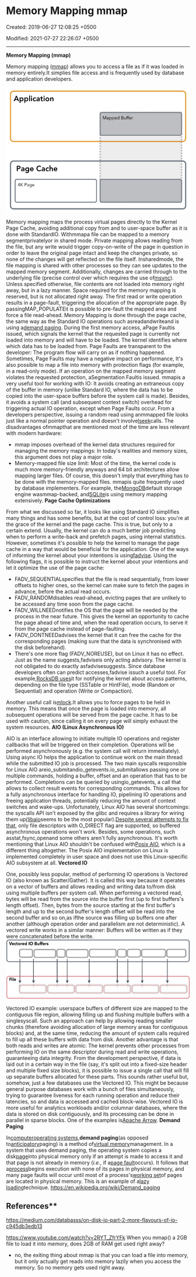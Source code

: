 # Memory Mapping mmap

Created: 2019-06-27 12:08:25 +0500

Modified: 2021-07-27 22:26:07 +0500

---

**Memory Mapping (mmap)**

Memory mapping ([mmap](http://man7.org/linux/man-pages/man2/mmap.2.html)) allows you to access a file as if it was loaded in memory entirely.It simplies file access and is frequently used by database and application developers.

![Application Mapped Buffer Page Cache 4K Page ](media/Memory-Mapping-mmap-image1.png)

Memory mapping maps the process virtual pages directly to the Kernel Page Cache, avoiding additional copy from and to user-space buffer as it is done with StandardIO.
Withmmapa file can be mapped to a memory segmentprivatelyor in shared mode. Private mapping allows reading from the file, but any write would trigger copy-on-write of the page in question in order to leave the original page intact and keep the changes private, so none of the changes will get reflected on the file itself. Insharedmode, the file mapping is shared with other processes so they can see updates to the mapped memory segment. Additionally, changes are carried through to the underlying file (precise control over which requires the use of[msync](http://man7.org/linux/man-pages/man2/msync.2.html)).
Unless specified otherwise, file contents are not loaded into memory right away, but in a lazy manner. Space required for the memory mapping is reserved, but is not allocated right away. The first read or write operation results in a page-fault, triggering the allocation of the appropriate page. By passingMAP_POPULATEit is possible to pre-fault the mapped area and force a file read-ahead.
Memory Mapping is done through the page cache, the same way as the Standard IO operations such asreadandwriteand is using a[demand paging](https://en.wikipedia.org/wiki/Demand_paging).
During the first memory access, aPage Faultis issued, which signals the kernel that the requested page is currently not loaded into memory and will have to be loaded. The kernel identifies where which data has to be loaded from. Page Faults are transparent to the developer: The program flow will carry on as if nothing happened. Sometimes, Page Faults may have a negative impact on performance,
It's also possible to map a file into memory with protection flags (for example, in a read-only mode). If an operation on the mapped memory segment violates the requested protection, aSegmentation Faultis issued.
mmapis a very useful tool for working with IO: It avoids creating an extraneous copy of the buffer in memory (unlike Standard IO, where the data has to be copied into the user-space buffers before the system call is made). Besides, it avoids a system call (and subsequent context switch) overhead for triggering actual IO operation, except when Page Faults occur. From a developers perspective, issuing a random read using anmmapped file looks just like a normal pointer operation and doesn't involve[lseek](http://man7.org/linux/man-pages/man2/lseek.2.html)calls.
The disadvantages ofmmapthat are mentioned most of the time are less relevant with modern hardware:
-   mmap imposes overhead of the kernel data structures required for managing the memory mappings: In today's realities and memory sizes, this argument does not play a major role.
-   Memory-mapped file size limit: Most of the time, the kernel code is much more memory-friendly anyways and 64 bit architectures allow mapping larger files.
Of course, this doesn't imply that everything has to be done with the memory-mapped files.
mmapis quite frequently used by database implementers. For example, the[MongoDB](https://docs.mongodb.com/manual/faq/storage/)default storage engine wasmmap-backed, and[SQLite](https://sqlite.org/mmap.html)is using memory mapping extensively.
**Page Cache Optimizations**

From what we discussed so far, it looks like using Standard IO simplifies many things and has some benefits, but at the cost of control loss: you're at the grace of the kernel and the page cache. This is true, but only to a certain extend. Usually, the kernel can do a much better job predicting when to perform a write-back and prefetch pages, using internal statistics. However, sometimes it's possible to help the kernel to manage the page cache in a way that would be beneficial for the application.
One of the ways of informing the kernel about your intentions is using[fadvise](https://linux.die.net/man/2/fadvise). Using the following flags, it is possible to instruct the kernel about your intentions and let it optimize the use of the page cache:
-   FADV_SEQUENTIALspecifies that the file is read sequentially, from lower offsets to higher ones, so the kernel can make sure to fetch the pages in advance, before the actual read occurs.
-   FADV_RANDOMdisables read-ahead, evicting pages that are unlikely to be accessed any time soon from the page cache.
-   FADV_WILLNEEDnotifies the OS that the page will be needed by the process in the near future. This gives the kernel an opportunity to cache the page ahead of time and, when the read operation occurs, to serve it from the page cache instead of page-faulting.
-   FADV_DONTNEEDadvises the kernel that it can free the cache for the corresponding pages (making sure that the data is synchronised with the disk beforehand).
-   There's one more flag (FADV_NOREUSE), but on Linux it has no effect.
Just as the name suggests,fadviseis only acting advisory. The kernel is not obligated to do exactly asfadvisesuggests.
Since database developers often can predict accesses,fadvise issuch a useful tool. For example,[RocksDB uses](https://github.com/facebook/rocksdb/blob/master/env/io_posix.cc#L377-L401)it for notifying the kernel about access patterns, depending on the file type (SSTable or HintFile), mode (Random or Sequential) and operation (Write or Compaction).

Another useful call is[mlock](https://linux.die.net/man/2/mlock).It allows you to force pages to be held in memory. This means that once the page is loaded into memory, all subsequent operations will be served from the page cache. It has to be used with caution, since calling it on every page will simply exhaust the system resources.
**AIO (Linux Asynchronous IO)**

AIO is an interface allowing to initiate multiple IO operations and register callbacks that will be triggered on their completion. Operations will be performed asynchronously (e.g. the system call will return immediately). Using async IO helps the application to continue work on the main thread while the submitted IO job is processed.
The two main syscalls responsible for Linux AIO areio_submitandio_getevents.io_submitallows passing one or multiple commands, holding a buffer, offset and an operation that has to be performed. Completions can be queried by usingio_getevents, a call that allows to collect result events for corresponding commands. This allows for a fully asynchronous interface for handling IO, pipelining IO operations and freeing application threads, potentially reducing the amount of context switches and wake-ups.
Unfortunately, Linux AIO has several shortcomings: the syscalls API isn't exposed by the glibc and requires a library for wiring them up[(libaio](https://pagure.io/libaio/commits/master)seems to be the most popular).[Despite several attempts to fix that](https://lwn.net/Articles/671649/), only file descriptors with O_DIRECT flag are supported, so buffered asynchronous operations won't work. Besides, some operations, such asstat,fsync,openand some others aren't fully asynchronous.
It's worth mentioning that Linux AIO shouldn't be confused with[Posix AIO](http://man7.org/linux/man-pages/man7/aio.7.html), which is a different thing altogether. The Posix AIO implementation on Linux is implemented completely in user space and does not use this Linux-specific AIO subsystem at all.
**Vectored IO**

One, possibly less popular, method of performing IO operations is Vectored IO (also known as Scatter/Gather). It is called this way because it operates on a vector of buffers and allows reading and writing data to/from disk using multiple buffers per system call.
When performing a vectored read, bytes will be read from the source into the buffer first (up to first buffers's length offset). Then, bytes from the source starting at the first buffer's length and up to the second buffer's length offset will be read into the second buffer and so on,as ifthe source was filling up buffers one after another (although operation order and parallelism are not deterministic). A vectored write works in a similar manner: Buffers will be written as if they were concatenated before the write.
![Vectored 一 0 Buffers 日 目 日 日 目 目 囗 目 囗 目 目 囗 囗 目 目 ](media/Memory-Mapping-mmap-image2.png)

Vectored IO example: userspace buffers of different size are mapped to the contiguous file region, allowing filling up and flushing multiple buffers with a singlesyscall.
Such an approach can help by allowing reading smaller chunks (therefore avoiding allocation of large memory areas for contiguous blocks) and, at the same time, reducing the amount of system calls required to fill up all these buffers with data from disk. Another advantage is that both reads and writes are atomic: The kernel prevents other processes from performing IO on the same descriptor during read and write operations, guaranteeing data integrity.
From the development perspective, if data is laid out in a certain way in the file (say, it's split out into a fixed-size header and multiple fixed size blocks), it is possible to issue a single call that will fill up separate buffers allocated for these parts.
This sounds rather useful but, somehow, just a few databases use the Vectored IO. This might be because general purpose databases work with a bunch of files simultaneously, trying to guarantee liveness for each running operation and reduce their latencies, so and data is accessed and cached block-wise. Vectored IO is more useful for analytics workloads and/or columnar databases, where the data is stored on disk contiguously, and its processing can be done in parallel in sparse blocks. One of the examples is[Apache Arrow](https://github.com/apache/arrow/blob/master/java/memory/src/main/java/io/netty/buffer/ArrowBuf.java#L26-L27).
**Demand Paging**

In[computer](https://en.wikipedia.org/wiki/Computer)[operating systems](https://en.wikipedia.org/wiki/Operating_systems),**demand paging**(as opposed to[anticipatory](https://en.wikipedia.org/wiki/Paging#Page_replacement_techniques)paging) is a method of[virtual memory](https://en.wikipedia.org/wiki/Virtual_memory)management. In a system that uses demand paging, the operating system copies a disk[page](https://en.wikipedia.org/wiki/Paging)into physical memory only if an attempt is made to access it and that page is not already in memory (*i.e.*, if a[page fault](https://en.wikipedia.org/wiki/Page_fault)occurs). It follows that a[process](https://en.wikipedia.org/wiki/Process_(computing))begins execution with none of its pages in physical memory, and many page faults will occur until most of a process's[working set](https://en.wikipedia.org/wiki/Working_set)of pages are located in physical memory. This is an example of a[lazy loading](https://en.wikipedia.org/wiki/Lazy_loading)technique.
<https://en.wikipedia.org/wiki/Demand_paging>

## References**

<https://medium.com/databasss/on-disk-io-part-2-more-flavours-of-io-c945db3edb13>

<https://www.youtube.com/watch?v=2RYT_ZfrYFk>
When you mmap() a 2GB file to load it into memory, does 2GB of RAM get used right away?
-   no, the exiting thing about mmap is that you can load a file into memory, but it only actually get reads into memory lazily when you access the memory. So no memory gets used right away.